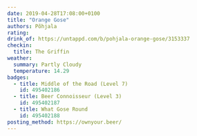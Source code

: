 ```yaml
---
date: 2019-04-28T17:08:00+0100
title: "Orange Gose"
authors: Põhjala
rating:
drink_of: https://untappd.com/b/pohjala-orange-gose/3153337
checkin:
  title: The Griffin
weather:
  summary: Partly Cloudy
  temperature: 14.29
badges:
  - title: Middle of the Road (Level 7)
    id: 495402186
  - title: Beer Connoisseur (Level 3)
    id: 495402187
  - title: What Gose Round
    id: 495402188
posting_method: https://ownyour.beer/
---
```

